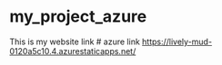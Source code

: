 # my_project_azure
This is my website link # azure link  https://lively-mud-0120a5c10.4.azurestaticapps.net/
